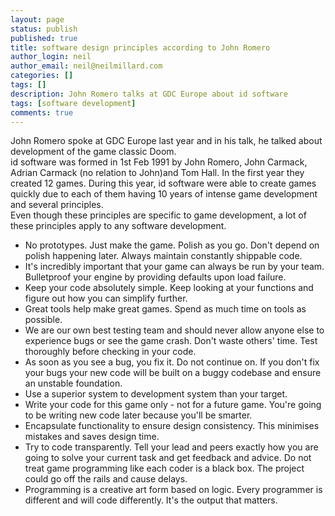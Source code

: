 ```yaml
---
layout: page
status: publish
published: true
title: software design principles according to John Romero
author_login: neil
author_email: neil@neilmillard.com
categories: []
tags: []
description: John Romero talks at GDC Europe about id software
tags: [software development]
comments: true
---
```

John Romero spoke at GDC Europe last year and in his talk, he talked about development of the game classic Doom.   
id software was formed in 1st Feb 1991 by John Romero, John Carmack, Adrian Carmack (no relation to John)and Tom Hall. 
In the first year they created 12 games. During this year, id software were able to create games quickly  due to each of them having 10 years of intense game development and several principles.  
Even though these principles are specific to game development, a lot of these principles apply to any software development.  
* No prototypes. Just make the game. Polish as you go. Don't depend on polish happening later. Always maintain constantly shippable code.
* It's incredibly important that your game can always be run by your team. Bulletproof your engine by providing defaults upon load failure.
* Keep your code absolutely simple. Keep looking at your functions and figure out how you can simplify further.
* Great tools help make great games. Spend as much time on tools as possible.
* We are our own best testing team and should never allow anyone else to experience bugs or see the game crash. Don't waste others' time. Test thoroughly before checking in your code.
* As soon as you see a bug, you fix it. Do not continue on. If you don't fix your bugs your new code will be built on a buggy codebase and ensure an unstable foundation.
* Use a superior system to development system than your target.
* Write your code for this game only - not for a future game. You're going to be writing new code later because you'll be smarter.
* Encapsulate functionality to ensure design consistency. This minimises mistakes and saves design time.
* Try to code transparently. Tell your lead and peers exactly how you are going to solve your current task and get feedback and advice. Do not treat game programming like each coder is a black box. The project could go off the rails and cause delays.
* Programming is a creative art form based on logic. Every programmer is different and will code differently. It's the output that matters.
